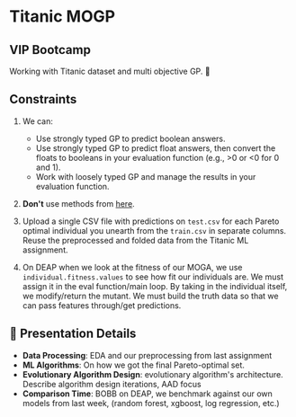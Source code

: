 # Titanic MOGP 

## VIP Bootcamp

Working with Titanic dataset and multi objective GP. 🚢

## Constraints

1. We can:
   - Use strongly typed GP to predict boolean answers.
   - Use strongly typed GP to predict float answers, then convert the floats to booleans in your evaluation function (e.g., >0 or <0 for 0 and 1).
   - Work with loosely typed GP and manage the results in your evaluation function.
   
2. **Don't** use methods from [here](https://deap.readthedocs.io/en/master/api/algo.html). 

3. Upload a single CSV file with predictions on `test.csv` for each Pareto optimal individual you unearth from the `train.csv` in separate columns. Reuse the preprocessed and folded data from the Titanic ML assignment.
4. On DEAP when we look at the fitness of our MOGA, we use `individual.fitness.values` to see how fit our individuals are. We must assign it in the eval function/main loop. By taking in the individual itself, we modify/return the mutant. We must build the truth data so that we can pass features through/get predictions.

## 📢 Presentation Details

- **Data Processing**: EDA and our preprocessing from last assignment
- **ML Algorithms**: On how we got the final Pareto-optimal set.
- **Evolutionary Algorithm Design**: evolutionary algorithm's architecture. Describe algorithm design iterations, AAD focus
- **Comparison Time**: BOBB on DEAP, we benchmark against our own models from last week, (random forest, xgboost, log regression, etc.)
